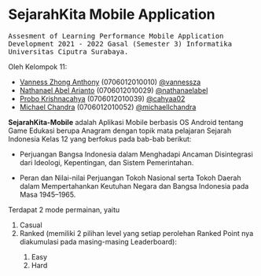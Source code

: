 # SejarahKita Mobile Application

<samp>Assesment of Learning Performance Mobile Application Development 2021 - 2022 Gasal (Semester 3) Informatika Universitas Ciputra Surabaya.</samp>

Oleh Kelompok 11:
<ul>    
    <li>
        <a href="http://bit.ly/vanness-zhong-a">Vanness Zhong Anthony</a> (0706012010010) <a href="https://github.com/vannessza">@vannessza</a>
    </li>
    <li>
        <a href="http://bit.ly/nathanaelabel">Nathanael Abel Arianto</a> (0706012010029) <a href="https://github.com/nathanaelabel">@nathanaelabel</a>
    </li>
    <li>
        <a href="https://s.id/cahyaa">Probo Krishnacahya</a> (0706012010039) <a href="https://github.com/cahyaa02">@cahyaa02</a>
    </li>
    <li>
        <a href="https://www.macefs.com/">Michael Chandra</a> (0706012010052) <a href="https://github.com/michaellchandra/">@michaellchandra</a>
    </li>
</ul>

<p><strong>SejarahKita-Mobile</strong> adalah Aplikasi Mobile berbasis OS Android tentang Game Edukasi berupa Anagram dengan topik mata pelajaran Sejarah Indonesia Kelas 12 yang berfokus pada bab-bab berikut:</p>
<ul>
    <li>
        <p>Perjuangan Bangsa Indonesia dalam Menghadapi Ancaman Disintegrasi dari Ideologi, Kepentingan, dan Sistem Pemerintahan.</p>
    </li>
    <li>
        <p>Peran dan Nilai-nilai Perjuangan Tokoh Nasional serta Tokoh Daerah dalam Mempertahankan Keutuhan Negara dan Bangsa Indonesia pada Masa 1945–1965.</p>
    </li>
</ul>

<p>Terdapat 2 mode permainan, yaitu</p>
<ol>
    <li>Casual</li>
    <li>Ranked (memiliki 2 pilihan level yang setiap perolehan Ranked Point nya diakumulasi pada masing-masing Leaderboard):</li>
    <ol>
        <li>Easy</li>
        <li>Hard</li>
    </ol>
</ol>